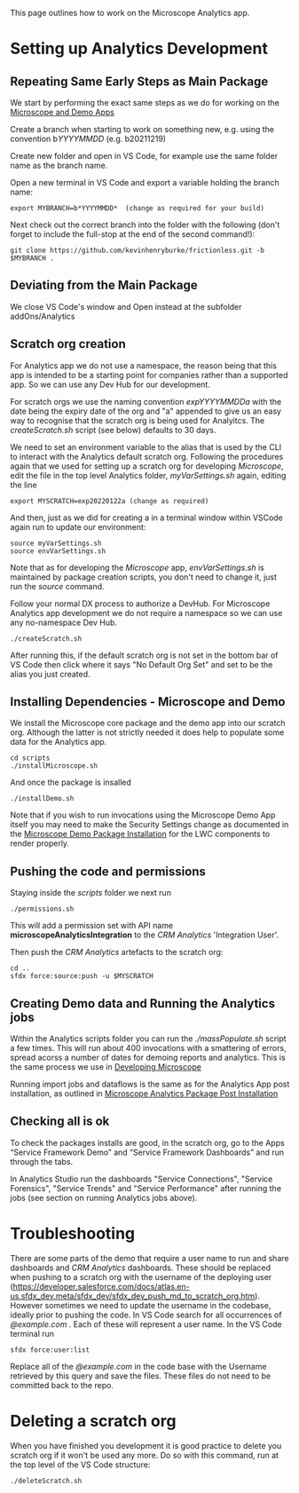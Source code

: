 
This page outlines how to work on the Microscope Analytics app. 

# Setting up Analytics Development

## Repeating Same Early Steps as Main Package

We start by performing the exact same steps as we do for working on the [Microscope and Demo Apps](DevelopingMicroscope.md) 

Create a branch when starting to work on something new, e.g. using the convention b*YYYYMMDD* (e.g. b20211219) 

Create new folder and open in VS Code, for example use the same folder name as the branch name.

Open a new terminal in VS Code and export a variable holding the branch name:

```
export MYBRANCH=b*YYYYMMDD*  (change as required for your build)
```


Next check out the correct branch into the folder with the following (don't forget to include the full-stop at the end of the second command!):

```
git clone https://github.com/kevinhenryburke/frictionless.git -b $MYBRANCH .
```


## Deviating from the Main Package

We close VS Code's window and Open instead at the subfolder addOns/Analytics

## Scratch org creation

For Analytics app we do not use a namespace, the reason being that this app is intended to be a starting point for companies rather than a supported app. So we can use any Dev Hub for our development. 

For scratch orgs we use the naming convention  *expYYYYMMDDa* with the date being the expiry date of the org and "a" appended to give us an easy way to recognise that the scratch org is being used for Analyitcs. The *createScratch.sh* script (see below) defaults to 30 days. 


We need to set an environment variable to the alias that is used by the CLI to interact with the Analytics default scratch org. Following the procedures again that we used for setting up a scratch org for developing *Microscope*, edit the file in the top level Analytics folder, *myVarSettings.sh* again, editing the line

```
export MYSCRATCH=exp20220122a (change as required)
```

And then, just as we did for creating a  in a terminal window within VSCode again run to update our environment:

```
source myVarSettings.sh
source envVarSettings.sh
```

Note that as for developing the *Microscope* app, *envVarSettings.sh* is maintained by package creation scripts, you don't need to change it, just run the *source* command.

Follow your normal DX process to authorize a DevHub. For Microscope Analytics app development we do not require a namespace so we can use any no-namespace Dev Hub.

```
./createScratch.sh
```

After running this, if the default scratch org is not set in the bottom bar of VS Code then click where it says "No Default Org Set" and set to be the alias you just created.

## Installing Dependencies - Microscope and Demo

We install the Microscope core package and the demo app into our scratch org. Although the latter is not strictly needed it does help to populate some data for the Analytics app.


```
cd scripts
./installMicroscope.sh
```

And once the package is insalled

```
./installDemo.sh
```

Note that if you wish to run invocations using the Microscope Demo App itself you may need to make the Security Settings change as documented in the [Microscope Demo Package Installation](../installation/InstallationDemo.md) for the LWC components to render properly.


## Pushing the code and permissions


Staying inside the *scripts* folder we next run 

```
./permissions.sh
```
This will add a permission set with API name __microscopeAnalyticsIntegration__ to the *CRM Analytics* 'Integration User'. 


Then push the *CRM Analytics* artefacts to the scratch org:

```
cd ..
sfdx force:source:push -u $MYSCRATCH
```




## Creating Demo data and Running the Analytics jobs


Within the Analytics scripts folder you can run the *./massPopulate.sh* script a few times. This will run about 400 invocations with a smattering of errors, spread acorss a number of dates for demoing reports and analytics. This is the same process we use in [Developing Microscope](../app-maintenance/DevelopingMicroscope.md)


Running import jobs and dataflows is the same as for the Analytics App post installation, as outlined in [Microscope Analytics Package Post Installation](../installation/InstallationAnalyticsPost.md)



## Checking all is ok


To check the packages installs are good, in the scratch org, go to the Apps “Service Framework Demo” and “Service Framework Dashboards” and run through the tabs.

In Analytics Studio run the dashboards "Service Connections", "Service Forensics", "Service Trends" and "Service Performance" after running the jobs (see section on running Analytics jobs above).


# Troubleshooting

There are some parts of the demo that require a user name to run and share dashboards and *CRM Analytics* dashboards. These should be replaced when pushing to a scratch org with the username of the deploying user (https://developer.salesforce.com/docs/atlas.en-us.sfdx_dev.meta/sfdx_dev/sfdx_dev_push_md_to_scratch_org.htm). However sometimes we need to update the username in the codebase, ideally prior to pushing the code. In VS Code search for all occurrences of _@example.com_ . Each of these will represent a user name. In the VS Code terminal run

```
sfdx force:user:list
```
Replace all of the _@example.com_ in the code base with the Username retrieved by this query and save the files. These files do not need to be committed back to the repo.

# Deleting a scratch org


When you have finished you development it is good practice to delete you scratch org if it won't be used any more. Do so with this command, run at the top level of the VS Code structure:

```
./deleteScratch.sh
```
